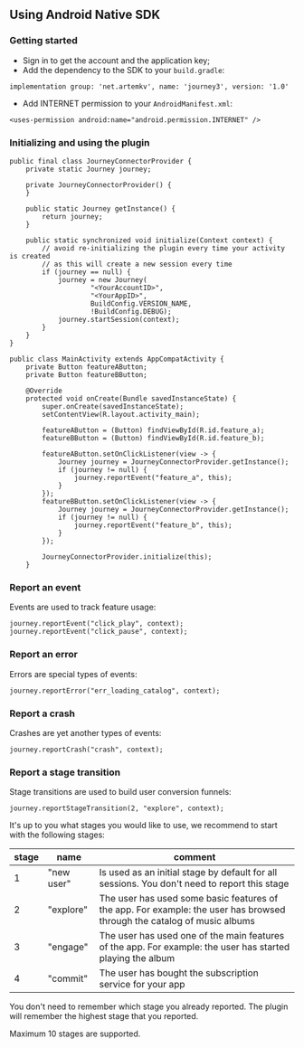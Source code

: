 ## Using Android Native SDK

### Getting started

- Sign in to get the account and the application key;
- Add the dependency to the SDK to your ```build.gradle```:

```
implementation group: 'net.artemkv', name: 'journey3', version: '1.0'
```

- Add INTERNET permission to your ```AndroidManifest.xml```:

```
<uses-permission android:name="android.permission.INTERNET" />
```

### Initializing and using the plugin

```
public final class JourneyConnectorProvider {
    private static Journey journey;

    private JourneyConnectorProvider() {
    }

    public static Journey getInstance() {
        return journey;
    }

    public static synchronized void initialize(Context context) {
        // avoid re-initializing the plugin every time your activity is created
        // as this will create a new session every time
        if (journey == null) {
            journey = new Journey(
                    "<YourAccountID>",
                    "<YourAppID>",
                    BuildConfig.VERSION_NAME,
                    !BuildConfig.DEBUG);
            journey.startSession(context);
        }
    }
}

public class MainActivity extends AppCompatActivity {
    private Button featureAButton;
    private Button featureBButton;

    @Override
    protected void onCreate(Bundle savedInstanceState) {
        super.onCreate(savedInstanceState);
        setContentView(R.layout.activity_main);

        featureAButton = (Button) findViewById(R.id.feature_a);
        featureBButton = (Button) findViewById(R.id.feature_b);

        featureAButton.setOnClickListener(view -> {
            Journey journey = JourneyConnectorProvider.getInstance();
            if (journey != null) {
                journey.reportEvent("feature_a", this);
            }
        });
        featureBButton.setOnClickListener(view -> {
            Journey journey = JourneyConnectorProvider.getInstance();
            if (journey != null) {
                journey.reportEvent("feature_b", this);
            }
        });

        JourneyConnectorProvider.initialize(this);
    }
```

### Report an event

Events are used to track feature usage:

```
journey.reportEvent("click_play", context);
journey.reportEvent("click_pause", context);
```

### Report an error

Errors are special types of events:

```
journey.reportError("err_loading_catalog", context);
```

### Report a crash

Crashes are yet another types of events:

```
journey.reportCrash("crash", context);
```

### Report a stage transition

Stage transitions are used to build user conversion funnels:

```
journey.reportStageTransition(2, "explore", context);
```

It's up to you what stages you would like to use, we recommend to start with the following stages:

| stage | name | comment |
| ------| ---- | ------- |
| 1 | "new user" | Is used as an initial stage by default for all sessions. You don't need to report this stage |
| 2 | "explore" | The user has used some basic features of the app. For example: the user has browsed through the catalog of music albums |
| 3 | "engage" | The user has used one of the main features of the app. For example: the user has started playing the album |
| 4 | "commit" | The user has bought the subscription service for your app |

You don't need to remember which stage you already reported. The plugin will remember the highest stage that you reported.

Maximum 10 stages are supported.